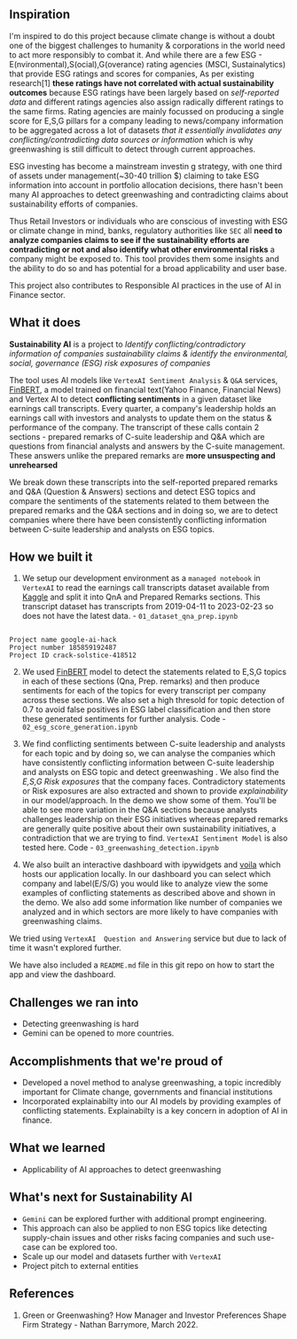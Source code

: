 ## Inspiration
I'm inspired to do this project because climate change is without a doubt one of the biggest challenges to humanity & corporations in the world need to act more responsibly to combat it. And while there are a few ESG - E(nvironmental),S(ocial),G(overance) rating agencies (MSCI, Sustainalytics) that provide ESG ratings and scores for companies, As per existing research[1] **these ratings have not correlated with actual sustainability outcomes** because ESG ratings have been largely based on _self-reported data_ and different ratings agencies also assign radically different ratings to the same firms. Rating agencies are mainly focussed on producing a single score for E,S,G pillars for a company leading to news/company information to be aggregated across a lot of datasets *that it essentially invalidates any conflicting/contradicting data sources or information* which is why greenwashing is still difficult to detect through current approaches. 

ESG investing has become a mainstream investin g strategy, with one third of assets under management(~30-40 trillion $) claiming to take ESG information into account in portfolio allocation decisions, there hasn't been many AI approaches to detect greenwashing and contradicting claims about sustainability efforts of companies. 

Thus Retail Investors or individuals who are conscious of investing with ESG or climate change in mind, banks, regulatory authorities like `SEC` all **need to analyze companies claims to see if the sustainability efforts are contradicting or not and also identify what other environmental risks** a company might be exposed to. This tool provides them some insights and the ability to do so and has potential for a broad applicability and user base. 

This project also contributes to Responsible AI practices in the use of AI in Finance sector. 

## What it does
**Sustainability AI** is a project to _Identify conflicting/contradictory information of companies sustainability claims & identify the environmental, social, governance (ESG) risk exposures of companies_ 

The tool uses AI models like `VertexAI Sentiment Analysis` & `Q&A` services, [FinBERT](https://github.com/ProsusAI/finBERT), a model trained on financial text(Yahoo Finance, Financial News) and Vertex AI to detect **conflicting sentiments** in a given dataset like earnings call transcripts. Every quarter, a company's leadership holds an earnings call with investors and analysts to update them on the status & performance of the company. The transcript of these calls contain 2 sections -  prepared remarks of C-suite leadership and Q&A which are questions from financial analysts and answers by the C-suite management. These answers unlike the prepared remarks are **more unsuspecting and unrehearsed**

We break down these transcripts into the self-reported prepared remarks and Q&A (Question & Answers) sections and detect ESG topics and compare the sentiments of the statements related to them between the prepared remarks and the Q&A sections and in doing so, we are to detect companies where there have been consistently conflicting information between C-suite leadership and analysts on ESG topics. 

## How we built it
1. We setup our development environment as a `managed notebook` in `VertexAI` to read the earnings call transcripts dataset available from [Kaggle](https://www.kaggle.com/datasets/tpotterer/motley-fool-scraped-earnings-call-transcripts) and split it into QnA and Prepared Remarks sections. This transcript dataset has transcripts from 2019-04-11  to 2023-02-23 so does not have the latest data. - `01_dataset_qna_prep.ipynb`

``` Vertex AI project 

Project name google-ai-hack
Project number 185859192487
Project ID crack-solstice-418512
``` 

2. We used [FinBERT](https://github.com/ProsusAI/finBERT) model to detect the statements related to  E,S,G topics in each of these sections (Qna, Prep. remarks) and then produce sentiments for each of the topics for every transcript per company across these sections. We also set a high thresold for topic detection of 0.7 to avoid false positives in ESG label classification and then store these generated sentiments for further analysis.  Code - `02_esg_score_generation.ipynb`

3. We find conflicting sentiments between C-suite leadership and analysts for each topic and by doing so, we can analyse the companies which have consistently conflicting information between C-suite leadership and analysts on ESG topic and detect greenwashing . We also find the _E,S,G Risk exposures_ that the company faces. Contradictory statements or Risk exposures are also extracted and shown to provide _explainability_ in our model/approach. In the demo we show some of them. You'll be able to see more variation in the Q&A sections because analysts challenges leadership on their ESG initiatives whereas prepared remarks are generally quite positive about their own sustainability initiatives, a contradiction that we are trying to find. `VertexAI Sentiment Model` is also tested here. Code - `03_greenwashing_detection.ipynb`

4. We also built an interactive dashboard with ipywidgets and [voila](https://github.com/voila-dashboards/voila) which hosts our application locally. In our dashboard  you can select which company and label(E/S/G) you would like to analyze view the some examples of conflicting statements as described above and shown in the demo. We also add some information like number of companies we analyzed and in which sectors are more likely to have companies with greenwashing claims. 

We tried using `VertexAI  Question and Answering` service but due to lack of time it wasn't explored further. 

We have also included a `README.md` file in this git repo on how to start the app and view the dashboard. 

## Challenges we ran into
- Detecting greenwashing is hard 
- Gemini can be opened to more countries. 

## Accomplishments that we're proud of
- Developed a novel method to analyse greenwashing, a topic incredibly important for Climate change, governments and financial institutions
- Incorporated explainabilty into our AI models by providing examples of conflicting statements. Explainabilty is a key concern in adoption of AI in finance. 

## What we learned
- Applicability of AI approaches to detect greenwashing 

## What's next for Sustainability AI
- `Gemini` can be explored further with additional prompt engineering. 
- This approach can also be applied to non ESG topics like detecting supply-chain issues and other risks facing companies and such use-case can be explored too. 
- Scale up our model and datasets further with `VertexAI` 
- Project pitch to external entities

## References
1. Green or Greenwashing? How Manager and Investor Preferences Shape Firm Strategy - Nathan Barrymore, March 2022. 